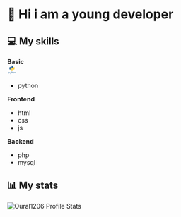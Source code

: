 # 👋 Hi i am a young developer


## 💻 My skills

<b>Basic</b>
<br>
<code><img height="20" src="https://github.com/devicons/devicon/blob/master/icons/python/python-original-wordmark.svg"></code>
* python

<b>Frontend</b>
<br>
* html
* css
* js

<b>Backend</b>
<br>
* php
* mysql


## 📊 My stats

![Oural1206 Profile Stats](https://github-readme-stats.vercel.app/api?username=Oural1206&icons=true&lang=EN)
